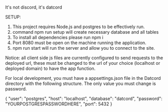 It's not discord, it's datcord

SETUP:
  1. This project requires Node.js and postgres to be effectively run.
  2. command npm run setup will create necessary database and all tables
  3. To install all dependencies please run npm i
  4. Port 8080 must be open on the machine running the application.
  5. npm run start will run the server and allow you to connect to the site.

Notice: all client side js files are currently configured to send requests to the deployed url, these must be changed to the url of your choice (localhost or deployed domain) to have the app function. 

For local development, you must have a appsettings.json file in the Datcord directory with the following structure. The only value you must change is password.

{
	"user": "postgres",
	"host": "localhost",
	"database": "datcord",
	"password": "YOURPOSTGRESPASSWORDHERE",
	"port": 5432
}
